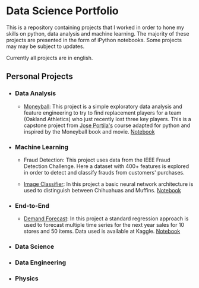 # Data Science Portfolio
This is a repository containing projects that I worked in order to hone my skills on python, data analysis and machine learning. The majority of these projects are presented in the form of iPython notebooks. Some projects may may be subject to updates.

Currently all projects are in english.

##  Personal Projects

* ### Data Analysis
  
  * [Moneyball](https://github/diogolbar/portfolio/blob/main/Moneyball): This project is a simple exploratory data analysis and feature engineering to try to find replacement players for a team (Oakland Athletics) who just recently lost three key players. This is a capstone project from [Jose Portila's](https://www.udemy.com/course/data-science-and-machine-learning-bootcamp-with-r/) course adapted for python and inspired by the Moneyball book and movie. [Notebook](https://nbviewer.jupyter.org/github/diogolbar/portfolio/blob/main/Moneyball/Moneyball.ipynb)

* ### Machine Learning
  
  * Fraud Detection: This project uses data from the IEEE Fraud Detection Challenge. Here a dataset with 400+ features is explored in order to detect and classify frauds from customers' purchases.

  * [Image Classifier](https://github.com/diogolbar/image-classifier): In this project a basic neural network architecture is used to distinguish between Chihuahuas and Muffins. [Notebook](https://nbviewer.jupyter.org/github/diogolbar/image-classifier/blob/main/Chihuahua-Muffin.ipynb)
  
* ### End-to-End
  
  * [Demand Forecast](https://github/diogolbar/store-sales-forecast/blob/main/DemandTimeSeries.ipynb): In this project a standard regression approach is used to forecast multiple time series for the next year sales for 10 stores and 50 items. Data used is available at Kaggle. [Notebook](https://nbviewer.jupyter.org/github/diogolbar/store-sales-forecast/blob/main/DemandTimeSeries.ipynb)

* ### Data Science

* ### Data Engineering

* ### Physics
